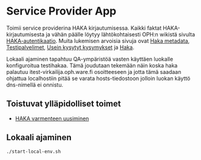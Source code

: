 Service Provider App
=
Toimii service providerina HAKA kirjautumisessa. Kaikki faktat HAKA-kirjautumisesta ja vähän päälle löytyy
lähtökohtaisesti OPH:n wikistä sivulta [HAKA-autentikaatio](https://wiki.eduuni.fi/display/OPHSS/HAKA-autentikaatio).
Muita lukemisen arvoisia sivuja ovat [Haka metadata](https://wiki.eduuni.fi/display/CSCHAKA/Haka+metadata),
[Testipalvelimet](https://wiki.eduuni.fi/display/CSCHAKA/Testipalvelimet),
[Usein kysytyt kysymykset](https://wiki.eduuni.fi/display/CSCHAKA/Usein+kysytyt+kysymykset)
ja [Haka](https://wiki.eduuni.fi/display/OPHPALV/Haka).

Lokaali ajaminen tapahtuu QA-ympäristöä vasten käyttäen luokalle konfiguroitua testihakaa. Tämä joudutaan tekemään näin koska haka palautuu itest-virkailija.oph.ware.fi osoitteeseen ja jotta tämä saadaan ohjattua localhostiin pitää se varata hosts-tiedostoon jolloin luokan käyttö dns-nimellä ei onnistu.

Toistuvat ylläpidolliset toimet
-
* [HAKA varmenteen uusiminen](haka-varmenteen-uusiminen.md)

Lokaali ajaminen
-
`./start-local-env.sh`